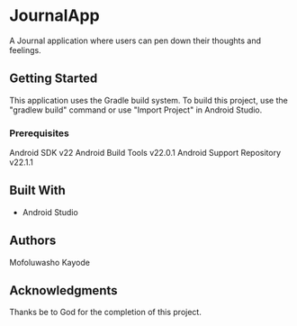 # JournalApp

A Journal application where users can pen down their thoughts and feelings. 

## Getting Started
This application uses the Gradle build system. To build this project, use the "gradlew build" command or use "Import Project" in Android Studio.

### Prerequisites

Android SDK v22
Android Build Tools v22.0.1
Android Support Repository v22.1.1

## Built With

* Android Studio

## Authors

Mofoluwasho Kayode

## Acknowledgments

Thanks be to God for the completion of this project.
